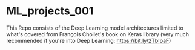 # ML_projects_001
This Repo consists of the Deep Learning 
model architectures limited to what's covered
from François Chollet's book on Keras library 
(very much recommended if you're into Deep Learning: https://bit.ly/2TbIpaF)

